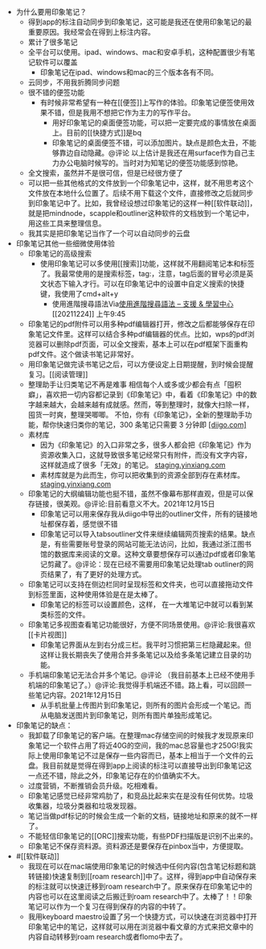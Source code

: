 - 为什么要用印象笔记？
    - 得到app的标注自动同步到印象笔记，这可能是我还在使用印象笔记的最重要原因。我经常会在得到上标注内容。
    - 累计了很多笔记
    - 全平台可以使用。ipad、windows、mac和安卓手机，这种配置很少有笔记软件可以覆盖
        - 印象笔记在ipad、windows和mac的三个版本各有不同。
    - 云同步，不用我折腾同步问题
    - 很不错的便签功能
        - 有时候非常希望有一种在[[便签]]上写作的体验。印象笔记便签使用效果不错，但是我用不想把它作为主力的写作平台。
            - 用好印象笔记的桌面便签功能，可以把一定要完成的事情放在桌面上。目前的[[快捷方式]]是bq
            - 印象笔记的桌面便签不错，可以添加图片。缺点是颜色太丑，不能够靠边自动隐藏。@评论 以上估计是我还在用surface作为自己主力办公电脑时候写的。当时对为知笔记的便签功能感到惊艳。
    - 全文搜索，虽然并不是很可信，但是已经很方便了
    - 可以把一些其他格式的文件放到一个印象笔记中，这样，就不用思考这个文件放在本地什么位置了。后续不用下载这个文件，直接修改之后就同步到印象笔记中了。比如，我曾经设想过印象笔记的这样一种[[软件联动]]，就是把mindnode，scapple和outliner这种软件的文档放到一个笔记中，用这些工具来整理信息。
    - 我其实是把印象笔记当作了一个可以自动同步的云盘
- 印象笔记其他一些细微使用体验
    - 印象笔记的高级搜索
        - 使用印象笔记可以多使用[[搜索]]功能，这样就不用翻阅笔记本和标签了。我最常使用的是搜索标签，tag:，注意，tag后面的冒号必须是英文状态下输入才行。可以在印象笔记中的设置中自定义搜索的快捷键，我使用了cmd+alt+y
            - 使用進階搜尋語法Via[使用進階搜尋語法 – 支援 & 學習中心](https://help.evernote.com/hc/zh-tw/articles/208313828-%E4%BD%BF%E7%94%A8%E9%80%B2%E9%9A%8E%E6%90%9C%E5%B0%8B%E8%AA%9E%E6%B3%95) [[20211224]] 上午9:45
    - 印象笔记的pdf附件可以用多种pdf编辑器打开，修改之后都能够保存在印象笔记文件里。这样可以结合多种pdf编辑器的优点。比如，wps的pdf浏览器可以删除pdf页面，可以全文搜索，基本上可以在pdf框架下面重构pdf文件。这个做读书笔记非常好。
    - 用印象笔记做完读书笔记之后，可以方便设定上日期提醒，到时候会提醒复习。[[阅读管理]]
    - 整理助手让归类笔记不再是难事    相信每个人或多或少都会有点「囤积癖」，喜欢把一切内容都记录到《印象笔记》中，看着《印象笔记》中的数字越来越大，会越来越有成就感。然而，等到整理时，就像大扫除一样，囤货一时爽，整理哭唧唧。    不怕，你有《印象笔记》，全新的整理助手功能，帮你快速归类你的笔记，300 条笔记只需要 3 分钟即  [[diigo.com]](https://www.diigo.com/outliners)
    - 素材库
        - 因为《印象笔记》的入口非常之多，很多人都会把《印象笔记》作为资源收集入口，这就导致很多笔记经常只有附件，而没有文字内容，这样就造成了很多「无效」的笔记。  [staging.yinxiang.com](https://staging.yinxiang.com/media_news/%E5%8D%B0%E8%B1%A1%E7%AC%94%E8%AE%B0%E5%A4%A7%E6%9B%B4%E6%96%B0%E5%AE%9E%E6%B5%8B4%E5%A4%A7%E6%96%B0%E5%8A%9F%E8%83%BD%E8%83%BD%E8%AE%A9%E7%AC%94%E8%AE%B0%E6%9B%B4%E5%A5%BD%E7%94%A8%E5%90%97/)
        -  素材库就是为此而生，你可以把收集到的资源全部到存在素材库。  [staging.yinxiang.com](https://staging.yinxiang.com/media_news/%E5%8D%B0%E8%B1%A1%E7%AC%94%E8%AE%B0%E5%A4%A7%E6%9B%B4%E6%96%B0%E5%AE%9E%E6%B5%8B4%E5%A4%A7%E6%96%B0%E5%8A%9F%E8%83%BD%E8%83%BD%E8%AE%A9%E7%AC%94%E8%AE%B0%E6%9B%B4%E5%A5%BD%E7%94%A8%E5%90%97/)
    - 印象笔记的大纲编辑功能也挺不错，虽然不像幕布那样直观，但是可以保存链接，很美观。@评论:目前看意义不大。2021年12月15日
        - 印象笔记可以用来保存我从diigo中导出的outliner文件，所有的链接地址都保存着，感觉很不错
        - 印象笔记可以导入tabsoutliner文件来继续编辑网页搜索的结果。缺点是，有些需要账号登录的网站可能无法访问，比如，我通过浙江图书馆的数据库来阅读的文章。这种文章要想保存可以通过pdf或者印象笔记剪藏了。@评论：现在已经不需要用印象笔记处理tab outliner的网页结果了，有了更好的处理方式。
    - 印象笔记可以支持在侧边栏同时呈现标签和文件夹，也可以直接拖动文件到标签里面，这种使用体验是在是太棒了。
        - 印象笔记的标签可以设置颜色，这样， 在一大堆笔记中就可以看到某类标签的文件。
    - 印象笔记多视图查看笔记功能很好，方便不同场景使用。@评论:我很喜欢[[卡片视图]]
        - 印象笔记界面从左到右分成三栏。我平时习惯把第三栏隐藏起来。但这样让我长期丧失了使用合并多条笔记以及给多条笔记建立目录的功能。
    - 手机端印象笔记无法合并多个笔记。@评论 （我目前基本上已经不使用手机端的印象笔记了。）@评论:我觉得手机端还不错。路上看，可以回顾一些笔记内容。2021年12月15日
        - 从手机批量上传图片到印象笔记，则所有的图片会形成一个笔记。而从电脑发送图片到印象笔记，则所有图片单独形成笔记。
- 印象笔记的缺点：
    - 我卸载了印象笔记的客户端。在整理mac存储空间的时候我才发现原来印象笔记一个软件占用了将近40G的空间，我的mac总容量也才250G!我实际上使用印象笔记不过是保存一些内容而已，基本上相当于一个文件的云盘。我目前就是觉得在得到app上阅读的标注可以直接导出到印象笔记这一点还不错，除此之外，印象笔记存在的价值确实不大。
    - 过度营销，不断推销会员升级。吃相难看。
    - 印象笔记感觉已经非常鸡肋了，和竞品比起来实在是没有任何优势。垃圾收集器，垃圾分类器和垃圾发现器。
    - 笔记当做pdf标记的时候会生成一个新的文档，链接地址和原来的就不一样了。
    - 不能轻信印象笔记的[[ORC]]搜索功能，有些PDF扫描版是识别不出来的。
    - 印象笔记不保存资料源。资料源还是要保存在pinbox当中，方便提取。
- #[[软件联动]]
    - 我现在可以在mac端使用印象笔记的时候选中任何内容(包含笔记标题和跳转链接)快速复制到[[roam research]]中了。这样，得到app中自动保存来的标注就可以快速迁移到roam research中了。原来保存在印象笔记中的内容也可以在这里阅读之后搬迁到roam research中了。太棒了！！印象笔记可以作为一个复习在得到保存的内容的中转了。
    - 我用keyboard maestro设置了另一个快捷方式，可以快速在浏览器中打开印象笔记中的笔记，这样就可以用在浏览器中看文章的方式来把文章中的内容自动转移到roam research或者flomo中去了。

